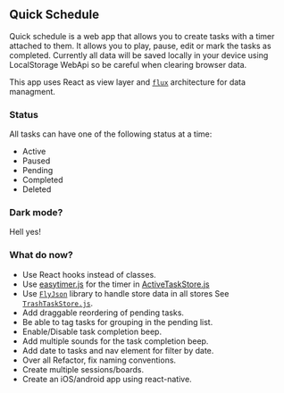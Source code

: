 ## Quick Schedule
Quick schedule is a web app that allows you to create tasks with a timer attached to them. It allows you to play, pause, edit or mark the tasks as completed.
Currently all data will be saved locally in your device using LocalStorage WebApi so be careful when clearing browser data.

This app uses React as view layer and [`flux`](https://facebook.github.io/flux/) architecture for data managment.

### Status
All tasks can have one of the following status at a time:
- Active
- Paused
- Pending
- Completed
- Deleted

### Dark mode?
Hell yes!

### What do now?
- Use React hooks instead of classes.
- Use [easytimer.js](https://github.com/albert-gonzalez/easytimer.js) for the timer in [ActiveTaskStore.js](src/Stores/ActiveTaskStore.js#L49)
- Use [`FlyJson`](https://github.com/aalfiann/fly-json-odm) library to handle store data in all stores See [`TrashTaskStore.js`](src/Stores/TrashTaskStore.js#L14).
- Add draggable reordering of pending tasks.
- Be able to tag tasks for grouping in the pending list.
- Enable/Disable task completion beep.
- Add multiple sounds for the task completion beep.
- Add date to tasks and nav element for filter by date.
- Over all Refactor, fix naming conventions.
- Create multiple sessions/boards.
- Create an iOS/android app using react-native.
